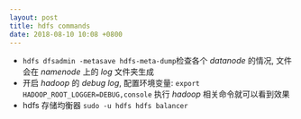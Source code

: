 ```yaml
---
layout: post
title: hdfs commands
date: 2018-08-10 10:08 +0800
---
```


* `hdfs dfsadmin -metasave hdfs-meta-dump`检查各个 *datanode* 的情况, 文件会在 *namenode* 上的 *log* 文件夹生成
* 开启 *hadoop* 的 *debug log*, 配置环境变量: `export HADOOP_ROOT_LOGGER=DEBUG,console` 执行 *hadoop* 相关命令就可以看到效果
* hdfs 存储均衡器 `sudo -u hdfs hdfs balancer`